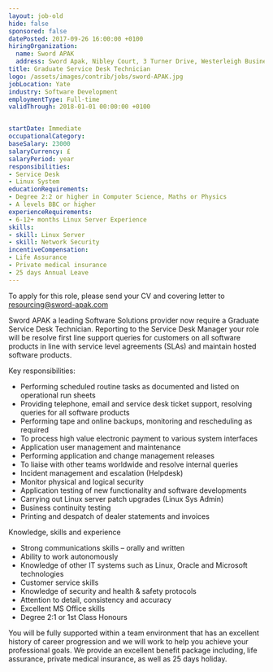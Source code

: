 ```yaml
---
layout: job-old
hide: false
sponsored: false
datePosted: 2017-09-26 16:00:00 +0100
hiringOrganization:
  name: Sword APAK
  address: Sword Apak, Nibley Court, 3 Turner Drive, Westerleigh Business Park, Bristol, BS37 5YX
title: Graduate Service Desk Technician
logo: /assets/images/contrib/jobs/sword-APAK.jpg
jobLocation: Yate
industry: Software Development
employmentType: Full-time
validThrough: 2018-01-01 00:00:00 +0100


startDate: Immediate
occupationalCategory:
baseSalary: 23000
salaryCurrency: £
salaryPeriod: year
responsibilities:
- Service Desk
- Linux System
educationRequirements:
- Degree 2:2 or higher in Computer Science, Maths or Physics
- A levels BBC or higher
experienceRequirements:
- 6-12+ months Linux Server Experience
skills:
- skill: Linux Server
- skill: Network Security
incentiveCompensation:
- Life Assurance
- Private medical insurance
- 25 days Annual Leave
---
```

To apply for this role, please send your CV and covering letter to [resourcing@sword-apak.com](mailto:resourcing@sword-apak.com)

Sword APAK a leading Software Solutions provider now require a Graduate Service Desk Technician. Reporting to the Service Desk Manager your role will be resolve first line support queries for customers on all software products in line with service level agreements (SLAs) and maintain hosted software products.

Key responsibilities:

* Performing scheduled routine tasks as documented and listed on operational run sheets
* Providing telephone, email and service desk ticket support, resolving queries for all software products
* Performing tape and online backups, monitoring and rescheduling as required
* To process high value electronic payment to various system interfaces
* Application user management and maintenance
* Performing application and change management releases
* To liaise with other teams worldwide and resolve internal queries
* Incident management and escalation (Helpdesk)
* Monitor physical and logical security
* Application testing of new functionality and software developments
* Carrying out Linux server patch upgrades (Linux Sys Admin)
* Business continuity testing
* Printing and despatch of dealer statements and invoices

Knowledge, skills and experience

* Strong communications skills – orally and written
* Ability to work autonomously
* Knowledge of other IT systems such as Linux, Oracle and Microsoft technologies
* Customer service skills
* Knowledge of security and health & safety protocols
* Attention to detail, consistency and accuracy
* Excellent MS Office skills
* Degree 2:1 or 1st Class Honours

You will be fully supported within a team environment that has an excellent history of career progression and we will work to help you achieve your professional goals. We provide an excellent benefit package including, life assurance, private medical insurance, as well as 25 days holiday.
